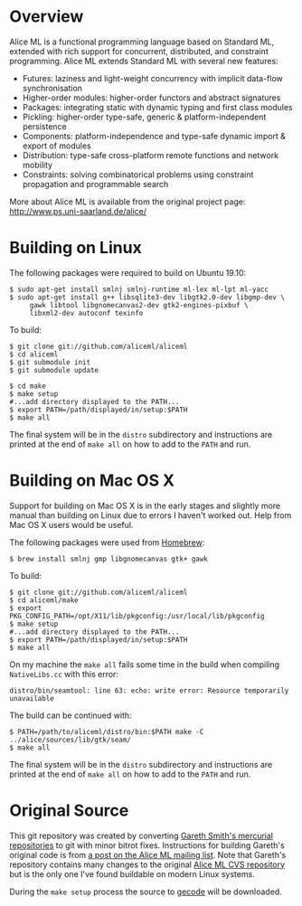 Overview
========

Alice ML is a functional programming language based on Standard ML, extended with rich support for concurrent, distributed, and constraint programming. Alice ML extends Standard ML with several new features:

* Futures: laziness and light-weight concurrency with implicit data-flow synchronisation
* Higher-order modules: higher-order functors and abstract signatures
* Packages: integrating static with dynamic typing and first class modules
* Pickling: higher-order type-safe, generic & platform-independent persistence
* Components: platform-independence and type-safe dynamic import & export of modules
* Distribution: type-safe cross-platform remote functions and network mobility
* Constraints: solving combinatorical problems using constraint propagation and programmable search 

More about Alice ML is available from the original project page: http://www.ps.uni-saarland.de/alice/

Building on Linux
=================

The following packages were required to build on Ubuntu 19.10:

    $ sudo apt-get install smlnj smlnj-runtime ml-lex ml-lpt ml-yacc     
    $ sudo apt-get install g++ libsqlite3-dev libgtk2.0-dev libgmp-dev \
         gawk libtool libgnomecanvas2-dev gtk2-engines-pixbuf \
         libxml2-dev autoconf texinfo

To build:

    $ git clone git://github.com/aliceml/aliceml
    $ cd aliceml
    $ git submodule init
    $ git submodule update

    $ cd make
    $ make setup
    #...add directory displayed to the PATH...
    $ export PATH=/path/displayed/in/setup:$PATH
    $ make all

The final system will be in the `distro` subdirectory and instructions are printed at the end of `make all` on how to add to the `PATH` and run.

Building on Mac OS X
====================

Support for building on Mac OS X is in the early stages and slightly more manual
than building on Linux due to errors I haven't worked out. Help from Mac OS X
users would be useful.

The following packages were used from [Homebrew](http://brew.sh):

    $ brew install smlnj gmp libgnomecanvas gtk+ gawk

To build:

    $ git clone git://github.com/aliceml/aliceml
    $ cd aliceml/make
    $ export PKG_CONFIG_PATH=/opt/X11/lib/pkgconfig:/usr/local/lib/pkgconfig
    $ make setup
    #...add directory displayed to the PATH...
    $ export PATH=/path/displayed/in/setup:$PATH
    $ make all

On my machine the `make all` fails some time in the build when compiling `NativeLibs.cc` with this error:

    distro/bin/seamtool: line 63: echo: write error: Resource temporarily unavailable

The build can be continued with:

    $ PATH=/path/to/aliceml/distro/bin:$PATH make -C ../alice/sources/lib/gtk/seam/
    $ make all

The final system will be in the `distro` subdirectory and instructions are printed at the end of `make all` on how to add to the `PATH` and run.

Original Source
===============

This git repository was created by converting [Gareth Smith's mercurial repositories](https://bitbucket.org/gareth0) to git with minor bitrot fixes. Instructions for building Gareth's original code is from [a post on the Alice ML mailing list](http://www.ps.uni-saarland.de/pipermail/alice-users/2012/001042.html). Note that Gareth's repository contains many changes to the original [Alice ML CVS repository](http://www.ps.uni-saarland.de/alice/download.html) but is the only one I've found buildable on modern Linux systems.

During the `make setup` process the source to [gecode](http://www.gecode.org) will be downloaded.
